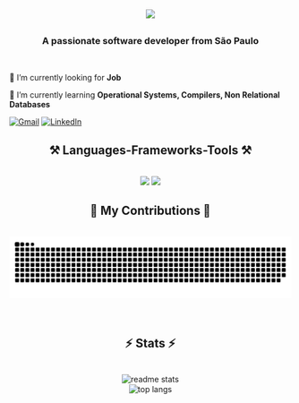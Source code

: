 
<h1 align="center">
    <img src="https://readme-typing-svg.herokuapp.com/?font=Righteous&size=35&center=true&vCenter=true&width=500&height=70&duration=4000&lines=Hi+There!+👋;+I'm+Pedro+Henrique!;" />
</h1>

<h3 align="center">A passionate software developer from São Paulo </h3>

<br/>

 🔭 I’m currently looking for **Job**
 
🌱 I’m currently learning **Operational Systems, Compilers, Non Relational Databases**


[![Gmail](https://img.shields.io/badge/Gmail-D14836?style=for-the-badge&logo=gmail&logoColor=white)](mailto:pedrohlkcosta@gmail.com?subject=Assunto%20do%20Email&body=Corpo%20do%20Email)
[![LinkedIn](https://img.shields.io/badge/LinkedIn-0077B5?style=for-the-badge&logo=linkedin&logoColor=white)](https://www.linkedin.com/in/peedrooh/)


<h2 align="center">⚒️ Languages-Frameworks-Tools ⚒️</h2>
<br/>
<div align="center">
    <img src="https://skillicons.dev/icons?i=react,html,css,vscode,idea" />
    <img src="https://skillicons.dev/icons?i=nodejs,python,javascript,c,cpp,java," /><br>
</div>

<div align="center">
  <h2>🐍 My Contributions 🐍</h2>
  <br>
  <img alt="snake eating my contributions" src="https://raw.githubusercontent.com/phcosta2/phcosta2/output/github-contribution-grid-snake.svg" />
  <br/><br/><br/>
</div>


<h2 align="center">⚡ Stats ⚡</h2>
<br>
<div align=center>

  <img width=390 src="https://github-readme-stats.vercel.app/api?username=phcosta2&&show_icons=true&theme=react&rank_icon=github&border_radius=10" alt="readme stats" />
  <br>
  <img width=325 align="center" src="https://github-readme-stats.vercel.app/api/top-langs/?username=phcosta2&langs_count=8&layout=compact&theme=react&border_radius=10&size_weight=0.5&count_weight=0.5&exclude_repo=github-readme-stats" alt="top langs" />
</div>

